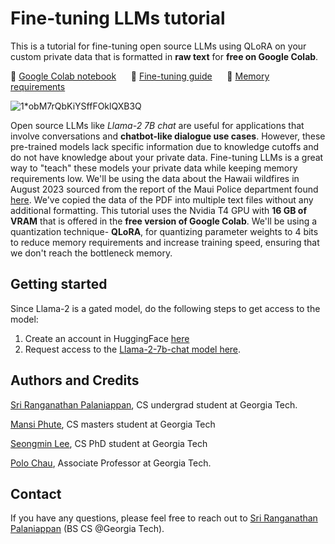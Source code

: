 # Fine-tuning LLMs tutorial

This is a tutorial for fine-tuning open source LLMs using QLoRA on your custom private data that is formatted in **raw text** for **free on Google Colab**.

🔗  <a href="https://colab.research.google.com/drive/1X51XC2phnD1epk5c1w9J0GnUO0BmrTRM?usp=sharing"> Google Colab notebook</a> &nbsp;&nbsp;&nbsp;&nbsp; 
📄  <a href="https://medium.com/polo-club-of-data-science/fine-tune-llms-for-free-on-custom-text-data-a-step-by-step-tutorial-8a4da6cc83f6"> Fine-tuning guide</a> &nbsp;&nbsp;&nbsp;&nbsp;
🧠  <a href="https://medium.com/polo-club-of-data-science/memory-requirements-for-fine-tuning-llama-2-80f366cba7f5"> Memory requirements</a> &nbsp;&nbsp;&nbsp;&nbsp;

![1*obM7rQbKiYSffFOklQXB3Q](https://github.com/Sripal1/Fine-tuning-LLMs/assets/105938221/2a7cdf9b-4c2f-40d6-b8ae-d70243a1bf40)

Open source LLMs like *Llama-2 7B chat* are useful for applications that involve conversations and **chatbot-like dialogue use cases**. However, these pre-trained models lack specific information due to knowledge cutoffs and do not have knowledge about your private data. Fine-tuning LLMs is a great way to "teach" these models your private data while keeping memory requirements low. We'll be using the data about the Hawaii wildfires in August 2023 sourced from the report of the Maui Police department found [here](https://medium.com/r?url=http%3A%2F%2Fwww.mauipolice.com%2Fuploads%2F1%2F3%2F1%2F2%2F131209824%2Fpre_aar_master_copy_final_draft_1.23.24.pdf). We've copied the data of the PDF into multiple text files without any additional formatting. This tutorial uses the Nvidia T4 GPU with **16 GB of VRAM** that is offered in the **free version of Google Colab**. We'll be using a quantization technique- **QLoRA**, for quantizing parameter weights to 4 bits to reduce memory requirements and increase training speed, ensuring that we don't reach the bottleneck memory.

## Getting started

Since Llama-2 is a gated model, do the following steps to get access to the model:

  1. Create an account in HuggingFace [here](https://huggingface.co/join)
  2. Request access to the [Llama-2-7b-chat model here](https://huggingface.co/meta-llama/Llama-2-7b-chat-hf).

## Authors and Credits

[Sri Ranganathan Palaniappan](https://www.linkedin.com/in/sri-ranganathan-palaniappan/), CS undergrad student at Georgia Tech.

[Mansi Phute](https://www.linkedin.com/in/mansi-phute-413744166/),  CS masters student at Georgia Tech

[Seongmin Lee](https://www.linkedin.com/in/seongmin-lee-8b8a97209/),  CS PhD student at Georgia Tech

[Polo Chau](https://www.linkedin.com/in/polochau/),  Associate Professor at Georgia Tech.

## Contact
If you have any questions, please feel free to reach out to [Sri Ranganathan Palaniappan](mailto:spalaniappan9@gatech.edu?subject=LLM%20Fine-tuning%20tutorial) (BS CS @Georgia Tech).
